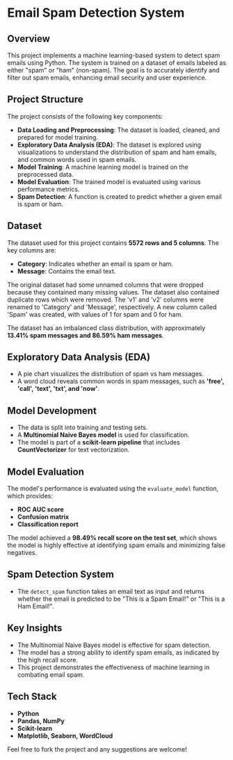# Email Spam Detection System

## Overview

This project implements a machine learning-based system to detect spam emails using Python. The system is trained on a dataset of emails labeled as either "spam" or "ham" (non-spam). The goal is to accurately identify and filter out spam emails, enhancing email security and user experience.

## Project Structure

The project consists of the following key components:

*   **Data Loading and Preprocessing**: The dataset is loaded, cleaned, and prepared for model training.
*   **Exploratory Data Analysis (EDA)**: The dataset is explored using visualizations to understand the distribution of spam and ham emails, and common words used in spam emails.
*   **Model Training**: A machine learning model is trained on the preprocessed data.
*   **Model Evaluation**: The trained model is evaluated using various performance metrics.
*   **Spam Detection**: A function is created to predict whether a given email is spam or ham.

## Dataset

The dataset used for this project contains **5572 rows and 5 columns**. The key columns are:
*   **Category**: Indicates whether an email is spam or ham.
*  **Message**: Contains the email text.

The original dataset had some unnamed columns that were dropped because they contained many missing values. The dataset also contained duplicate rows which were removed. The 'v1' and 'v2' columns were renamed to 'Category' and 'Message', respectively. A new column called 'Spam' was created, with values of 1 for spam and 0 for ham.

The dataset has an imbalanced class distribution, with approximately **13.41% spam messages and 86.59% ham messages**.

## Exploratory Data Analysis (EDA)

*   A pie chart visualizes the distribution of spam vs ham messages.
*   A word cloud reveals common words in spam messages, such as **'free', 'call', 'text', 'txt', and 'now'**.

## Model Development

*   The data is split into training and testing sets.
*   A **Multinomial Naive Bayes model** is used for classification.
*   The model is part of a **scikit-learn pipeline** that includes **CountVectorizer** for text vectorization.

## Model Evaluation

The model's performance is evaluated using the `evaluate_model` function, which provides:
*   **ROC AUC score**
*   **Confusion matrix**
*   **Classification report**

The model achieved a **98.49% recall score on the test set**, which shows the model is highly effective at identifying spam emails and minimizing false negatives.

## Spam Detection System

*   The `detect_spam` function takes an email text as input and returns whether the email is predicted to be "This is a Spam Email!" or "This is a Ham Email!".

## Key Insights

*   The Multinomial Naive Bayes model is effective for spam detection.
*   The model has a strong ability to identify spam emails, as indicated by the high recall score.
*   This project demonstrates the effectiveness of machine learning in combating email spam.

## Tech Stack

*   **Python**
*   **Pandas, NumPy**
*   **Scikit-learn**
*   **Matplotlib, Seaborn, WordCloud**

Feel free to fork the project and any suggestions are welcome!
```

